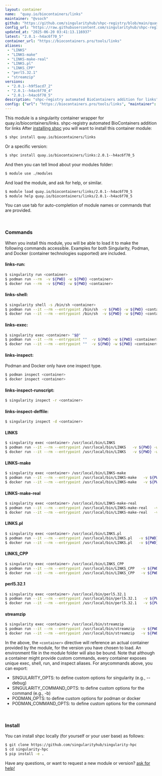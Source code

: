 ```yaml
---
layout: container
name:  "quay.io/biocontainers/links"
maintainer: "@vsoch"
github: "https://github.com/singularityhub/shpc-registry/blob/main/quay.io/biocontainers/links/container.yaml"
config_url: "https://raw.githubusercontent.com/singularityhub/shpc-registry/main/quay.io/biocontainers/links/container.yaml"
updated_at: "2025-06-20 03:41:13.116937"
latest: "2.0.1--h4ac6f70_5"
container_url: "https://biocontainers.pro/tools/links"
aliases:
 - "LINKS"
 - "LINKS-make"
 - "LINKS-make-real"
 - "LINKS.pl"
 - "LINKS_CPP"
 - "perl5.32.1"
 - "streamzip"
versions:
 - "2.0.1--h9f5acd7_2"
 - "2.0.1--h4ac6f70_4"
 - "2.0.1--h4ac6f70_5"
description: "shpc-registry automated BioContainers addition for links"
config: {"url": "https://biocontainers.pro/tools/links", "maintainer": "@vsoch", "description": "shpc-registry automated BioContainers addition for links", "latest": {"2.0.1--h4ac6f70_5": "sha256:9028435481e831877d1eb08e928244983e85d2ed9c1d97c59300c447582bae7b"}, "tags": {"2.0.1--h9f5acd7_2": "sha256:c8f95e2f3235a4b8bbaf8faa9c4533a9f7eb0f19c444cea01aabb75a10ec1c8f", "2.0.1--h4ac6f70_4": "sha256:934bad8ce0ecfbc443919dddf98d5e4117ea34ca8f9ffbfb2acd29b9c79360f3", "2.0.1--h4ac6f70_5": "sha256:9028435481e831877d1eb08e928244983e85d2ed9c1d97c59300c447582bae7b"}, "docker": "quay.io/biocontainers/links", "aliases": {"LINKS": "/usr/local/bin/LINKS", "LINKS-make": "/usr/local/bin/LINKS-make", "LINKS-make-real": "/usr/local/bin/LINKS-make-real", "LINKS.pl": "/usr/local/bin/LINKS.pl", "LINKS_CPP": "/usr/local/bin/LINKS_CPP", "perl5.32.1": "/usr/local/bin/perl5.32.1", "streamzip": "/usr/local/bin/streamzip"}}
---
```


This module is a singularity container wrapper for quay.io/biocontainers/links.
shpc-registry automated BioContainers addition for links
After [installing shpc](#install) you will want to install this container module:


```bash
$ shpc install quay.io/biocontainers/links
```

Or a specific version:

```bash
$ shpc install quay.io/biocontainers/links:2.0.1--h4ac6f70_5
```

And then you can tell lmod about your modules folder:

```bash
$ module use ./modules
```

And load the module, and ask for help, or similar.

```bash
$ module load quay.io/biocontainers/links/2.0.1--h4ac6f70_5
$ module help quay.io/biocontainers/links/2.0.1--h4ac6f70_5
```

You can use tab for auto-completion of module names or commands that are provided.

<br>

### Commands

When you install this module, you will be able to load it to make the following commands accessible.
Examples for both Singularity, Podman, and Docker (container technologies supported) are included.

#### links-run:

```bash
$ singularity run <container>
$ podman run --rm  -v ${PWD} -w ${PWD} <container>
$ docker run --rm  -v ${PWD} -w ${PWD} <container>
```

#### links-shell:

```bash
$ singularity shell -s /bin/sh <container>
$ podman run --it --rm --entrypoint /bin/sh  -v ${PWD} -w ${PWD} <container>
$ docker run --it --rm --entrypoint /bin/sh  -v ${PWD} -w ${PWD} <container>
```

#### links-exec:

```bash
$ singularity exec <container> "$@"
$ podman run --it --rm --entrypoint ""  -v ${PWD} -w ${PWD} <container> "$@"
$ docker run --it --rm --entrypoint ""  -v ${PWD} -w ${PWD} <container> "$@"
```

#### links-inspect:

Podman and Docker only have one inspect type.

```bash
$ podman inspect <container>
$ docker inspect <container>
```

#### links-inspect-runscript:

```bash
$ singularity inspect -r <container>
```

#### links-inspect-deffile:

```bash
$ singularity inspect -d <container>
```


#### LINKS

```bash
$ singularity exec <container> /usr/local/bin/LINKS
$ podman run --it --rm --entrypoint /usr/local/bin/LINKS   -v ${PWD} -w ${PWD} <container> -c " $@"
$ docker run --it --rm --entrypoint /usr/local/bin/LINKS   -v ${PWD} -w ${PWD} <container> -c " $@"
```


#### LINKS-make

```bash
$ singularity exec <container> /usr/local/bin/LINKS-make
$ podman run --it --rm --entrypoint /usr/local/bin/LINKS-make   -v ${PWD} -w ${PWD} <container> -c " $@"
$ docker run --it --rm --entrypoint /usr/local/bin/LINKS-make   -v ${PWD} -w ${PWD} <container> -c " $@"
```


#### LINKS-make-real

```bash
$ singularity exec <container> /usr/local/bin/LINKS-make-real
$ podman run --it --rm --entrypoint /usr/local/bin/LINKS-make-real   -v ${PWD} -w ${PWD} <container> -c " $@"
$ docker run --it --rm --entrypoint /usr/local/bin/LINKS-make-real   -v ${PWD} -w ${PWD} <container> -c " $@"
```


#### LINKS.pl

```bash
$ singularity exec <container> /usr/local/bin/LINKS.pl
$ podman run --it --rm --entrypoint /usr/local/bin/LINKS.pl   -v ${PWD} -w ${PWD} <container> -c " $@"
$ docker run --it --rm --entrypoint /usr/local/bin/LINKS.pl   -v ${PWD} -w ${PWD} <container> -c " $@"
```


#### LINKS_CPP

```bash
$ singularity exec <container> /usr/local/bin/LINKS_CPP
$ podman run --it --rm --entrypoint /usr/local/bin/LINKS_CPP   -v ${PWD} -w ${PWD} <container> -c " $@"
$ docker run --it --rm --entrypoint /usr/local/bin/LINKS_CPP   -v ${PWD} -w ${PWD} <container> -c " $@"
```


#### perl5.32.1

```bash
$ singularity exec <container> /usr/local/bin/perl5.32.1
$ podman run --it --rm --entrypoint /usr/local/bin/perl5.32.1   -v ${PWD} -w ${PWD} <container> -c " $@"
$ docker run --it --rm --entrypoint /usr/local/bin/perl5.32.1   -v ${PWD} -w ${PWD} <container> -c " $@"
```


#### streamzip

```bash
$ singularity exec <container> /usr/local/bin/streamzip
$ podman run --it --rm --entrypoint /usr/local/bin/streamzip   -v ${PWD} -w ${PWD} <container> -c " $@"
$ docker run --it --rm --entrypoint /usr/local/bin/streamzip   -v ${PWD} -w ${PWD} <container> -c " $@"
```



In the above, the `<container>` directive will reference an actual container provided
by the module, for the version you have chosen to load. An environment file in the
module folder will also be bound. Note that although a container
might provide custom commands, every container exposes unique exec, shell, run, and
inspect aliases. For anycommands above, you can export:

 - SINGULARITY_OPTS: to define custom options for singularity (e.g., --debug)
 - SINGULARITY_COMMAND_OPTS: to define custom options for the command (e.g., -b)
 - PODMAN_OPTS: to define custom options for podman or docker
 - PODMAN_COMMAND_OPTS: to define custom options for the command

<br>

### Install

You can install shpc locally (for yourself or your user base) as follows:

```bash
$ git clone https://github.com/singularityhub/singularity-hpc
$ cd singularity-hpc
$ pip install -e .
```

Have any questions, or want to request a new module or version? [ask for help!](https://github.com/singularityhub/singularity-hpc/issues)